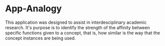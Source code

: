 # App-Analogy

This application was designed to assist in interdesciplinary academic research.  It's purpose is to identify the strength of the affinity between specific functions given to a concept, that is, how similar is the way that the concept instances are being used.



